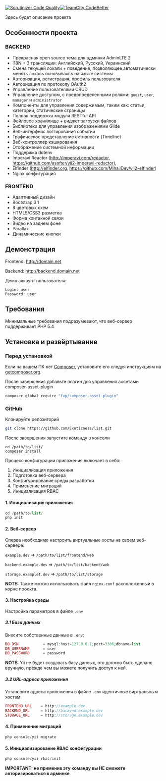 [![Scrutinizer Code Quality](https://scrutinizer-ci.com/g/Exoticness/list/badges/quality-score.png?b=master)](https://scrutinizer-ci.com/g/Exoticness/list/?branch=master)[![TeamCity CodeBetter](https://img.shields.io/teamcity/codebetter/bt428.svg)]()

Здесь будет описание проекта
 

Особенности проекта
--------
### BACKEND
- Прекрасная open source тема для админки AdminLTE 2
- I18N + 3 трансляции: Английский, Русский, Украинский
- Смена текущей локали + поведение, позволяющее автоматически менять локаль основываясь на языке системы
- Авторизация, регистрация, профиль пользователя
- Авторизация по протоколу OAuth2
- Управление пользователями CRUD
- Управление доступом, с предопределенными ролями: `guest`, `user`, `manager` и `administrator` 
- Компоненты для управления содержимым, таким как: статьи, категории, статические страницы
- Полная поддержка модуля RESTful API
- Файловое хранилище + виджет загрузки файлов
- Библиотека для управления изображениями Glide
- Веб-интерфейс логгирования событий
- Графическое представление активности (Timeline)
- Веб-контроллер кэширования
- Отображение системной информации
- Поддержка dotenv
- Imperavi Reactor (http://imperavi.com/redactor, https://github.com/asofter/yii2-imperavi-redactor), 
- Elfinder (http://elfinder.org, https://github.com/MihailDev/yii2-elfinder)
- Nginx конфигурация

### FRONTEND
- Адаптивный дизайн
- Bootstrap 3.1
- 8 цветовых схем
- HTML5/CSS3 разметка
- Форма контакной связи
- Видео на заднем фоне
- Parallax
- Динамические кнопки

Демонстрация
----
Frontend:
http://domain.net

Backend:
http://backend.domain.net

Демо аккаунт пользователя:
```
Login: user
Password: user
```

Требования
------------

Минимальные требования подразумевают, что веб-сервер поддерживает PHP 5.4

Установка и развёртывание
------------

### Перед установкой
Если на вашем ПК нет [Composer](http://getcomposer.org/), установите его следуя инструкциям на [getcomposer.org](http://getcomposer.org/doc/00-intro.md#installation-nix).

После завершения добавьте плагин для управления ассетами composer-asset-plugin
```bash
composer global require "fxp/composer-asset-plugin"
```


### GitHub

Клонируйте репозиторий
```bash
git clone https://github.com/Exoticness/list.git
```

После завершения запустите команду в консоли
```
cd /path/to/list/
composer install
```

Процесс конфигурации приложения включает в себя:

1. Инициализация приложения
2. Подготовка веб-сервера
3. Конфигурирование среды разработки
4. Применение миграций
5. Инициализация RBAC

#### 1. Инициализация приложения
```php
cd /path/to/list/
php init
```

#### 2. Веб-сервер

Сперва необходимо настроить виртуальные хосты на своем веб-сервере:

`example.dev` => `/path/to/list/frontend/web`

`backend.example.dev` => `/path/to/list/backend/web`

`storage.examplet.dev` => `/path/to/list/storage`

**NOTE:** Также можно использовать файл `nginx.conf` расположенный в корне проекта.

#### 3. Настройка среды
Настройка параметров в файле `.env`

##### 3.1 База данных
Внесите собственные данные в `.env`:
```php
DB_DSN           = mysql:host=127.0.0.1;port=3306;dbname=list
DB_USERNAME      = user
DB_PASSWORD      = password
```
**NOTE:** Yii не будет создавать базу данных, это должно быть сделано вручную, прежде чем вы можете получить доступ к ней.

##### 3.2 URL-адреса приложения
Установите адреса приложения в файле `.env` идентичные виртуальным хостам

```php
FRONTEND_URL    = http://example.dev
BACKEND_URL     = http://backend.example.dev
STORAGE_URL     = http://storage.example.dev
```
#### 4. Применение миграций

```php
php console/yii migrate
```

#### 5. Инициализирование RBAC конфигурации

```php
php console/yii rbac/init
```
**IMPORTANT: не применив эту команду вы НЕ сможете авторизироваться в админке**
